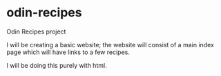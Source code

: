 # odin-recipes
Odin Recipes project

I will be creating a basic website; the website will consist of a main index page which will have links to a few recipes. 

I will be doing this purely with html.